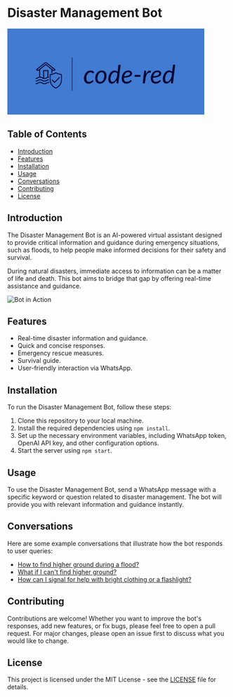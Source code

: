 # Disaster Management Bot

![Project Image](project_image.png)

## Table of Contents
- [Introduction](#introduction)
- [Features](#features)
- [Installation](#installation)
- [Usage](#usage)
- [Conversations](#conversations)
- [Contributing](#contributing)
- [License](#license)

## Introduction

The Disaster Management Bot is an AI-powered virtual assistant designed to provide critical information and guidance during emergency situations, such as floods, to help people make informed decisions for their safety and survival.

During natural disasters, immediate access to information can be a matter of life and death. This bot aims to bridge that gap by offering real-time assistance and guidance.

![Bot in Action](bot_in_action.gif)

## Features

- Real-time disaster information and guidance.
- Quick and concise responses.
- Emergency rescue measures.
- Survival guide.
- User-friendly interaction via WhatsApp.

## Installation

To run the Disaster Management Bot, follow these steps:

1. Clone this repository to your local machine.
2. Install the required dependencies using `npm install`.
3. Set up the necessary environment variables, including WhatsApp token, OpenAI API key, and other configuration options.
4. Start the server using `npm start`.

## Usage

To use the Disaster Management Bot, send a WhatsApp message with a specific keyword or question related to disaster management. The bot will provide you with relevant information and guidance instantly.

## Conversations

Here are some example conversations that illustrate how the bot responds to user queries:

- [How to find higher ground during a flood?](conversations/conversation1.md)
- [What if I can't find higher ground?](conversations/conversation2.md)
- [How can I signal for help with bright clothing or a flashlight?](conversations/conversation3.md)

## Contributing

Contributions are welcome! Whether you want to improve the bot's responses, add new features, or fix bugs, please feel free to open a pull request. For major changes, please open an issue first to discuss what you would like to change.

## License

This project is licensed under the MIT License - see the [LICENSE](LICENSE) file for details.
